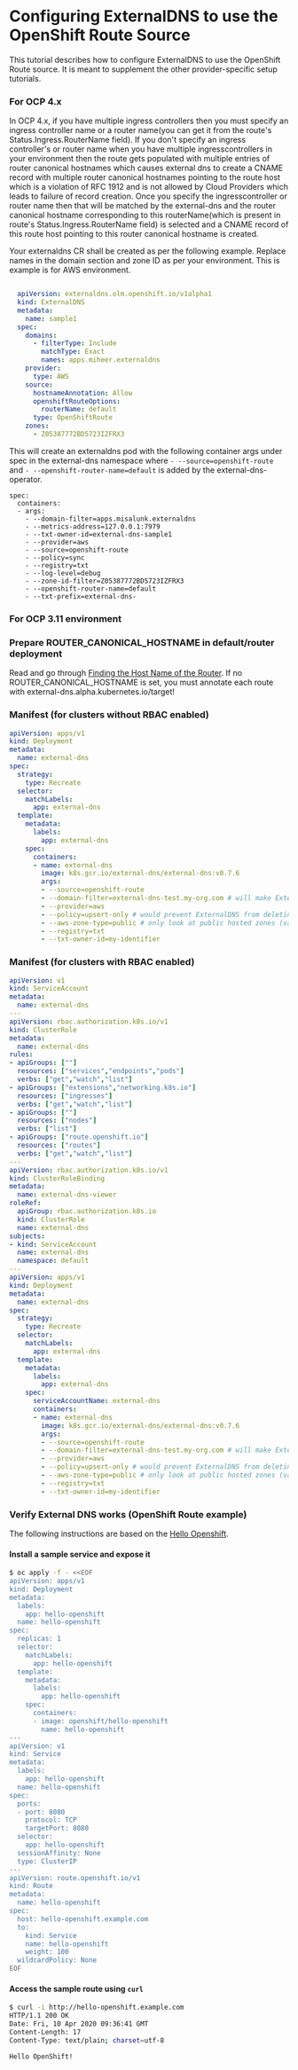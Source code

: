 # Configuring ExternalDNS to use the OpenShift Route Source
This tutorial describes how to configure ExternalDNS to use the OpenShift Route source.
It is meant to supplement the other provider-specific setup tutorials.

### For OCP 4.x

In OCP 4.x, if you have multiple ingress controllers then you must specify an ingress controller name or a router name(you can get it from the route's Status.Ingress.RouterName field).
If you don't specify an ingress controller's or router name when you have multiple ingresscontrollers in your environment then the route gets populated with multiple entries of router canonical hostnames which causes external dns to create a CNAME record with multiple router canonical hostnames pointing to the route host which is a violation of RFC 1912 and is not allowed by Cloud Providers which leads to failure of record creation.
Once you specify the ingresscontroller or router name then that will be matched by the external-dns and the router canonical hostname corresponding to this routerName(which is present in route's Status.Ingress.RouterName field) is selected and a CNAME record of this route host pointing to this router canonical hostname is created.

Your externaldns CR shall be created as per the following example.
Replace names in the domain section and zone ID as per your environment.
This is example is for AWS environment.

```yaml

  apiVersion: externaldns.olm.openshift.io/v1alpha1
  kind: ExternalDNS
  metadata:
    name: sample1
  spec:
    domains:
      - filterType: Include
        matchType: Exact
        names: apps.miheer.externaldns
    provider:
      type: AWS
    source:
      hostnameAnnotation: Allow
      openshiftRouteOptions:
        routerName: default
      type: OpenShiftRoute
    zones:
      - Z05387772BD5723IZFRX3

```

This will create an externaldns pod with the following container args under spec in the external-dns namespace where `- --source=openshift-route` and `- --openshift-router-name=default` is added by the external-dns-operator.

```
spec:
  containers:
  - args:
    - --domain-filter=apps.misalunk.externaldns
    - --metrics-address=127.0.0.1:7979
    - --txt-owner-id=external-dns-sample1
    - --provider=aws
    - --source=openshift-route
    - --policy=sync
    - --registry=txt
    - --log-level=debug
    - --zone-id-filter=Z05387772BD5723IZFRX3
    - --openshift-router-name=default
    - --txt-prefix=external-dns-

```

### For OCP 3.11 environment
### Prepare ROUTER_CANONICAL_HOSTNAME in default/router deployment
Read and go through [Finding the Host Name of the Router](https://docs.openshift.com/container-platform/3.11/install_config/router/default_haproxy_router.html#finding-router-hostname).
If no ROUTER_CANONICAL_HOSTNAME is set, you must annotate each route with external-dns.alpha.kubernetes.io/target!

### Manifest (for clusters without RBAC enabled)
```yaml
apiVersion: apps/v1
kind: Deployment
metadata:
  name: external-dns
spec:
  strategy:
    type: Recreate
  selector:
    matchLabels:
      app: external-dns
  template:
    metadata:
      labels:
        app: external-dns
    spec:
      containers:
      - name: external-dns
        image: k8s.gcr.io/external-dns/external-dns:v0.7.6
        args:
        - --source=openshift-route
        - --domain-filter=external-dns-test.my-org.com # will make ExternalDNS see only the hosted zones matching provided domain, omit to process all available hosted zones
        - --provider=aws
        - --policy=upsert-only # would prevent ExternalDNS from deleting any records, omit to enable full synchronization
        - --aws-zone-type=public # only look at public hosted zones (valid values are public, private or no value for both)
        - --registry=txt
        - --txt-owner-id=my-identifier
```

### Manifest (for clusters with RBAC enabled)
```yaml
apiVersion: v1
kind: ServiceAccount
metadata:
  name: external-dns
---
apiVersion: rbac.authorization.k8s.io/v1
kind: ClusterRole
metadata:
  name: external-dns
rules:
- apiGroups: [""]
  resources: ["services","endpoints","pods"]
  verbs: ["get","watch","list"]
- apiGroups: ["extensions","networking.k8s.io"]
  resources: ["ingresses"] 
  verbs: ["get","watch","list"]
- apiGroups: [""]
  resources: ["nodes"]
  verbs: ["list"]
- apiGroups: ["route.openshift.io"]
  resources: ["routes"]
  verbs: ["get","watch","list"]
---
apiVersion: rbac.authorization.k8s.io/v1
kind: ClusterRoleBinding
metadata:
  name: external-dns-viewer
roleRef:
  apiGroup: rbac.authorization.k8s.io
  kind: ClusterRole
  name: external-dns
subjects:
- kind: ServiceAccount
  name: external-dns
  namespace: default
---
apiVersion: apps/v1
kind: Deployment
metadata:
  name: external-dns
spec:
  strategy:
    type: Recreate
  selector:
    matchLabels:
      app: external-dns
  template:
    metadata:
      labels:
        app: external-dns
    spec:
      serviceAccountName: external-dns
      containers:
      - name: external-dns
        image: k8s.gcr.io/external-dns/external-dns:v0.7.6
        args:
        - --source=openshift-route
        - --domain-filter=external-dns-test.my-org.com # will make ExternalDNS see only the hosted zones matching provided domain, omit to process all available hosted zones
        - --provider=aws
        - --policy=upsert-only # would prevent ExternalDNS from deleting any records, omit to enable full synchronization
        - --aws-zone-type=public # only look at public hosted zones (valid values are public, private or no value for both)
        - --registry=txt
        - --txt-owner-id=my-identifier
```

### Verify External DNS works (OpenShift Route example)
The following instructions are based on the 
[Hello Openshift](https://github.com/openshift/origin/tree/HEAD/examples/hello-openshift).

#### Install a sample service and expose it
```bash
$ oc apply -f - <<EOF
apiVersion: apps/v1
kind: Deployment
metadata:
  labels:
    app: hello-openshift
  name: hello-openshift
spec:
  replicas: 1
  selector:
    matchLabels:
      app: hello-openshift
  template:
    metadata:
      labels:
        app: hello-openshift
    spec:
      containers:
      - image: openshift/hello-openshift
        name: hello-openshift
---
apiVersion: v1
kind: Service
metadata:
  labels:
    app: hello-openshift
  name: hello-openshift
spec:
  ports:
  - port: 8080
    protocol: TCP
    targetPort: 8080
  selector:
    app: hello-openshift
  sessionAffinity: None
  type: ClusterIP
---
apiVersion: route.openshift.io/v1
kind: Route
metadata:
  name: hello-openshift
spec:
  host: hello-openshift.example.com
  to:
    kind: Service
    name: hello-openshift
    weight: 100
  wildcardPolicy: None
EOF
```

#### Access the sample route using `curl`
```bash
$ curl -i http://hello-openshift.example.com
HTTP/1.1 200 OK
Date: Fri, 10 Apr 2020 09:36:41 GMT
Content-Length: 17
Content-Type: text/plain; charset=utf-8

Hello OpenShift!
```
